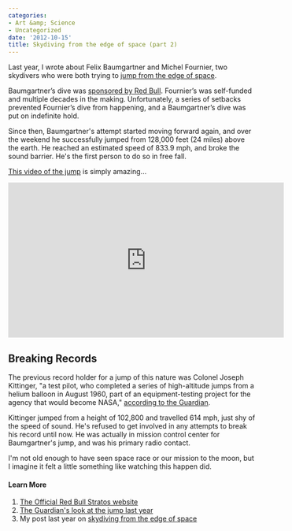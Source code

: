 ```yaml
---
categories:
- Art &amp; Science
- Uncategorized
date: '2012-10-15'
title: Skydiving from the edge of space (part 2)
---
```


Last year, I wrote about Felix Baumgartner and Michel Fournier, two skydivers who were both trying to <a href="https://gomakethings.com/skydiving-from-the-edge-of-space/">jump from the edge of space</a>.

Baumgartner’s dive was <a href="http://www.redbullstratos.com/">sponsored by Red Bull</a>. Fournier’s was self-funded and multiple decades in the making. Unfortunately, a series of setbacks prevented Fournier’s dive from happening, and a Baumgartner’s dive was put on indefinite hold.

Since then, Baumgartner's attempt started moving forward again, and over the weekend he successfully jumped from 128,000 feet (24 miles) above the earth. He reached an estimated speed of 833.9 mph, and broke the sound barrier. He's the first person to do so in free fall.

<a href="https://www.youtube.com/watch?v=FHtvDA0W34I">This video of the jump</a> is simply amazing...

<iframe width="560" height="315" src="https://www.youtube.com/embed/FHtvDA0W34I?rel=0" frameborder="0" allowfullscreen></iframe>

<h2>Breaking Records</h2>

The previous record holder for a jump of this nature was Colonel Joseph Kittinger, "a test pilot, who completed a series of high-altitude jumps from a helium balloon in August 1960, part of an equipment-testing project for the agency that would become NASA," <a href="http://www.guardian.co.uk/science/2010/sep/05/felix-baumgartner-michel-fournier-supersonic">according to the Guardian</a>.

Kittinger jumped from a height of 102,800 and travelled 614 mph, just shy of the speed of sound. He's refused to get involved in any attempts to break his record until now. He was actually in mission control center for Baumgartner's jump, and was his primary radio contact.

I'm not old enough to have seen space race or our mission to the moon, but I imagine it felt a little something like watching this happen did.

<h4>Learn More</h4>

<ol>
<li><a href="http://www.redbullstratos.com/blog/">The Official Red Bull Stratos website</a></li>
<li><a href="http://www.guardian.co.uk/science/2010/sep/05/felix-baumgartner-michel-fournier-supersonic">The Guardian's look at the jump last year</a></li>
<li>My post last year on <a href="https://gomakethings.com/skydiving-from-the-edge-of-space/">skydiving from the edge of space</a></li>
</ol>